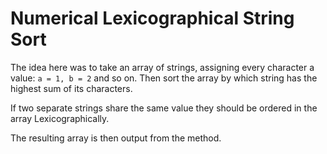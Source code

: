 Numerical Lexicographical String Sort
=====================================

The idea here was to take an array of strings, assigning every character a value: `a = 1, b = 2` and so on. Then sort the array by which string has the highest sum of its characters.

If two separate strings share the same value they should be ordered in the array Lexicographically.

The resulting array is then output from the method.
